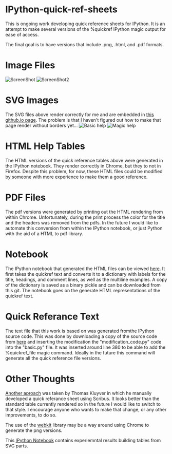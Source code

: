 IPython-quick-ref-sheets
========================

This is ongoing work developing quick reference sheets for IPython.  It is an
attempt to make several versions of the %quickref IPython magic output for ease
of access.

The final goal is to have versions that include .png, .html, and .pdf formats.

Image Files
========================

![ScreenShot](https://github.com/damontallen/IPython-quick-ref-sheets/raw/master/Basic_Help.png)
![ScreenShot2](https://github.com/damontallen/IPython-quick-ref-sheets/raw/master/Magic_only.png)

SVG Images
========================

The SVG files above render correctly for me and are embedded in [this github.io page](http://damontallen.github.io/IPython-quick-ref-sheets/).
The problem is that I haven't figured out how to make that page render without borders yet...
![Basic help](http://damontallen.github.io/IPython-quick-ref-sheets/svg/Basic_Help.svg)
![Magic help](http://damontallen.github.io/IPython-quick-ref-sheets/svg/Magic_only.svg)

HTML Help Tables
========================

The HTML versions of the quick reference tables above were generated in the IPython 
notebook. They render correctly in Chrome, but they to not in
Firefox.  Despite this problem, for now, these HTML files could be modified by someone with
more experience to make them a good reference.

PDF Files
========================

The pdf versions were generated by printing out the HTML rendering from within 
Chrome.  Unfortunately, during the print process the color for the title and the 
headers was removed from the pdfs.  In the future I would like to automate this conversion from within 
the IPython notebook, or just Python with the aid of a HTML to pdf library.

Notebook
========================

The IPython notebook that generated the HTML files can be viewed [here](http://nbviewer.ipython.org/urls/github.com/damontallen/IPython-quick-ref-sheets/raw/master/Qick_ref_with_library.ipynb). It 
first takes the quickref text and converts it to a dictionary with labels for the
title, headings, and comment lines, as well as the multiline examples.  A copy of
the dictionary is saved as a binary pickle and can be downloaded from this git.
The notebook goes on the generate HTML representations of the quickref text.

Quick Referance Text
========================

The text file that this work is based on was generated fromthe IPython source code.  This
was done by downloading a copy of the source code from [here](https://github.com/ipython/ipython/downloads) and inserting the modification 
the "modification_code.py" code into the "basic.py" file.  It was inserted around line 380 to be able to 
add the %quickref_file magic command.  Ideally in the future this command will generate all 
the quick reference file versions.


Other Thoughts
========================

[Another aproach](http://ubuntuone.com/6qEHHRVcJKd53TfEEpsCW1) was taken by Thomas Kluyver in which he manually developed
a quick referance sheet using Scribus. It looks better than the standard table currently rendered so in the future I 
would like to switch to that style.  I encourage anyone who wants to make that change, or any other improvements, to do so.

The use of the [webkit](http://www.webkit.org/) library may be a way around using Chrome to generate the png versions.

This [IPython Notebook](http://nbviewer.ipython.org/urls/github.com/damontallen/IPython-quick-ref-sheets/raw/master/SVG_Table_Class-lib%2520test.ipynb) contains experiemntal results building tables from SVG parts.

